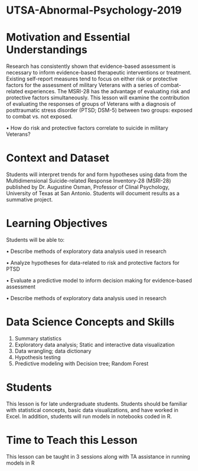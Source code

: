 # UTSA-Abnormal-Psychology-2019
# Motivation and Essential Understandings
Research has consistently shown that evidence-based assessment is necessary to inform evidence-based therapeutic interventions or treatment.  Existing self-report measures tend to focus on either risk or protective factors for the assessment of military Veterans with a series of combat-related experiences. The MSRI-28 has the advantage of evaluating risk and protective factors simultaneously. This lesson will examine the contribution of evaluating the responses of groups of Veterans with a diagnosis of posttraumatic stress disorder (PTSD; DSM-5) between two groups: exposed to combat vs. not exposed.

•	How do risk and protective factors correlate to suicide in military Veterans?

# Context and Dataset
Students will interpret trends for and form hypotheses using data from the Multidimensional Suicide-related Response Inventory-28 (MSRI-28) published by Dr. Augustine Osman, Professor of Clinal Psychology, University of Texas at San Antonio. Students will document results as a summative project.

# Learning Objectives
Students will be able to:

•	Describe methods of exploratory data analysis used in research

•	Analyze hypotheses for data-related to risk and protective factors for PTSD

•	Evaluate a predictive model to inform decision making for evidence-based assessment

•	Describe methods of exploratory data analysis used in research

# Data Science Concepts and Skills
1.	Summary statistics
2.	Exploratory data analysis; Static and interactive data visualization
3.	Data wrangling; data dictionary
4.	Hypothesis testing
5.	Predictive modeling with Decision tree; Random Forest

# Students
This lesson is for late undergraduate students. Students should be familiar with statistical concepts, basic data visualizations, and have worked in Excel. In addition, students will run models in notebooks coded in R. 

# Time to Teach this Lesson 
This lesson can be taught in 3 sessions along with TA assistance in running models in R
